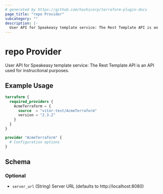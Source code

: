 ```yaml
---
# generated by https://github.com/hashicorp/terraform-plugin-docs
page_title: "repo Provider"
subcategory: ""
description: |-
  User API for Speakeasy template service: The Rest Template API is an API used for instrucitonal purposes.
---
```


# repo Provider

User API for Speakeasy template service: The Rest Template API is an API used for instrucitonal purposes.

## Example Usage

```terraform
terraform {
  required_providers {
    AcmeTerraform = {
      source  = "vitor-test/AcmeTerraform"
      version = "2.3.2"
    }
  }
}

provider "AcmeTerraform" {
  # Configuration options
}
```

<!-- schema generated by tfplugindocs -->
## Schema

### Optional

- `server_url` (String) Server URL (defaults to http://localhost:8080)
